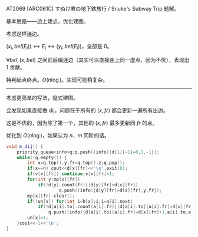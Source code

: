 AT2069 [ARC061C] すぬけ君の地下鉄旅行 / Snuke's Subway Trip 题解。

基本思路——边上建点，优化建图。

考虑这样连边。

$(x_i,bel(E_i)) \leftrightarrow E_i \leftrightarrow (y_i,bel(E_i))$，全部是 $0$。

$\forall bel,(x,bel)$ 之间前后缀连边（其实可以直接连上同一虚点，因为不优），表现出 $1$ 贡献。

特判起点终点。$O(n\log)$。实现可能稍复杂。

---

考虑更简单的写法，隐式建图。

会发现如果直接做 dij，问题在于所有的 $(x,fr)$ 都会更新一遍所有出边。

这是不优的，因为除了第一个，其他的 $(x,fr)$ 最多更新同 $fr$ 的点。

优化到 $O(n\log)$，如果认为 $n$、$m$ 同阶的话。

```cpp
void m_dij() {
	priority_queue<info>q;q.push((info){d[1][-1]=0,1,-1});
	while(!q.empty()) {
		int x=q.top().y,fr=q.top().z;q.pop();
		if(x==n) cout<<d[x][fr]<<'\n',exit(0);
		if(v[x][fr]) continue;v[x][fr]=1;
		for(int y:mp[x][fr])
			if(!d[y].count(fr)||d[y][fr]>d[x][fr])
					q.push((info){d[y][fr]=d[x][fr],y,fr});
		mp[x][fr].clear();
		if(!un[x]) for(int i=h[x];i;i=a[i].next)
			if(!d[a[i].to].count(a[i].fr)||d[a[i].to][a[i].fr]>d[x][fr]+1)
				q.push((info){d[a[i].to][a[i].fr]=d[x][fr]+1,a[i].to,a[i].fr});
		un[x]=1;
	}cout<<-1<<'\n';
}
```